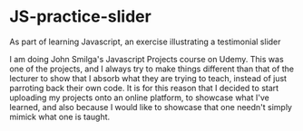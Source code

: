 # JS-practice-slider
As part of learning Javascript, an exercise illustrating a testimonial slider

I am doing John Smilga's Javascript Projects course on Udemy. This was one of the projects, and I always try to make things different than that of the lecturer 
to show that I absorb what they are trying to teach, instead of just parroting back their own code. It is for this reason that I decided to start uploading my
projects onto an online platform, to showcase what I've learned, and also because I would like to showcase that one needn't simply mimick what one is taught.
